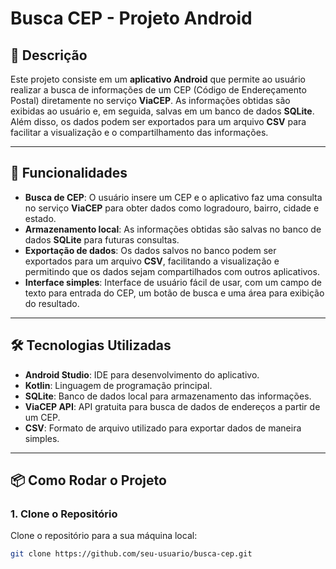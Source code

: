 # **Busca CEP - Projeto Android**

## 🚀 Descrição

Este projeto consiste em um **aplicativo Android** que permite ao usuário realizar a busca de informações de um CEP (Código de Endereçamento Postal) diretamente no serviço **ViaCEP**. As informações obtidas são exibidas ao usuário e, em seguida, salvas em um banco de dados **SQLite**. Além disso, os dados podem ser exportados para um arquivo **CSV** para facilitar a visualização e o compartilhamento das informações.

---

## 🎯 Funcionalidades

- **Busca de CEP**: O usuário insere um CEP e o aplicativo faz uma consulta no serviço **ViaCEP** para obter dados como logradouro, bairro, cidade e estado.
- **Armazenamento local**: As informações obtidas são salvas no banco de dados **SQLite** para futuras consultas.
- **Exportação de dados**: Os dados salvos no banco podem ser exportados para um arquivo **CSV**, facilitando a visualização e permitindo que os dados sejam compartilhados com outros aplicativos.
- **Interface simples**: Interface de usuário fácil de usar, com um campo de texto para entrada do CEP, um botão de busca e uma área para exibição do resultado.

---

## 🛠️ Tecnologias Utilizadas

- **Android Studio**: IDE para desenvolvimento do aplicativo.
- **Kotlin**: Linguagem de programação principal.
- **SQLite**: Banco de dados local para armazenamento das informações.
- **ViaCEP API**: API gratuita para busca de dados de endereços a partir de um CEP.
- **CSV**: Formato de arquivo utilizado para exportar dados de maneira simples.

---

## 📦 Como Rodar o Projeto

### 1. **Clone o Repositório**

Clone o repositório para a sua máquina local:

```bash
git clone https://github.com/seu-usuario/busca-cep.git
